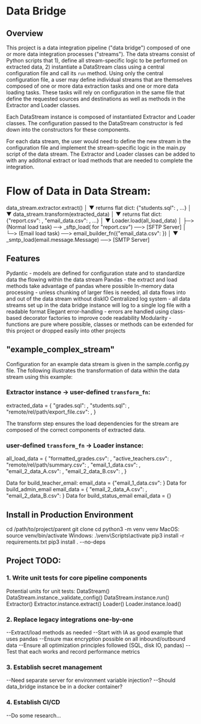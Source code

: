 # Data Bridge

## Overview
This project is a data integration pipeline ("data bridge") composed of one or more data integration processes ("streams"). The data streams consist of Python scripts that 1), define all stream-specific logic to be performed on extracted data, 2) instantiate a DataStream class using a central configuration file and call its `run` method. Using only the central configuration file, a user may define individual streams that are themselves composed of one or more data extraction tasks and one or more data loading tasks. These tasks will rely on configuration in the same file that define the requested sources and destinations as well as methods in the Extractor and Loader classes.

Each DataStream instance is composed of instantiated Extractor and Loader classes. The configuration passed to the DataStream constructor is fed down into the constructors for these components.

For each data stream, the user would need to define the new stream in the configuration file and implement the stream-specific logic in the main.py script of the data stream. The Extractor and Loader classes can be added to with any additonal extract or load methods that are needed to complete the integration.

# Flow of Data in Data Stream:
data_stream.extractor.extract()
                        │
                        ▼
          returns flat dict: {"students.sql": <PipelineData>, ...}
                                            │
                                            ▼
                data_stream.transform(extracted_data)
                                │
                                ▼
                  returns flat dict: {"report.csv": <PipelineData>, "email_data.csv": <PipelineData>, ...}
                                                  │
                                                  ▼
                                Loader.load(all_load_data)
                                        │
                                        ├─> (Normal load task) ─-> _sftp_load(<PipelineData> for "report.csv") ──> [SFTP Server]
                                        │
                                        └─> (Email load task)  ──> email_builder_fn({"email_data.csv": <PipelineData>})
                                                                            │
                                                                            ▼
                                                        _smtp_load(email.message.Message) ──> [SMTP Server]

## Features
Pydantic - models are defined for configuration state and to standardize data the flowing within the data stream
Pandas - the extract and load methods take advantage of pandas where possible
In-memory data processing - unless chunking of larger files is needed, all data flows into and out of the data stream without diskIO
Centralized log system - all data streams set up in the data bridge instance will log to a single log file with a readable format
Elegant error-handling - errors are handled using class-based decorator factories to improve code readability
Modularity - functions are pure where possible, classes or methods can be extended for this project or dropped easily into other projects

## "example_complex_stream"
Configuration for an example data stream is given in the sample.config.py file. The following illustrates the transformation of data within the data stream using this example:

### Extractor instance -> user-defined `transform_fn`:
extracted_data = {
  "grades.sql": <PipelineData object>,
  "students.sql": <PipelineData object>,
  "remote/rel/path/export_file.csv": <PipelineData object>,
}

The transform step ensures the load dependencies for the stream are composed of the correct components of extracted data.

### user-defined `transform_fn` -> Loader instance:
all_load_data = {
  "formatted_grades.csv": <PipelineData object>,
  "active_teachers.csv": <PipelineData object>,
  "remote/rel/path/summary.csv": <PipelineData object>,
  "email_1_data.csv": <PipelineData object>,
  "email_2_data_A.csv": <PipelineData object>,
  "email_2_data_B.csv": <PipelineData object>,
}

Data for build_teacher_email:
    email_data = {"email_1_data.csv": <PipelineData object>}
Data for build_admin_email
    email_data = {
        "email_2_data_A.csv": <PipelineData object>,
        "email_2_data_B.csv": <PipelineData object>
    }
Data for build_status_email
    email_data = {}

## Install in Production Environment
  cd /path/to/project/parent
  git clone <repo URL>
  cd <repo name>
  python3 -m venv venv
    MacOS: source venv/bin/activate
    Windows: .\venv\Scripts\activate
  pip3 install -r requirements.txt
  pip3 install . --no-deps  

## Project TODO:
### 1. Write unit tests for core pipeline components
  Potential units for unit tests:
    DataStream()
    DataStream.instance._validate_config()
    DataStream.instance.run()
    Extractor()
    Extractor.instance.extract()
    Loader()
    Loader.instance.load()

### 2. Replace legacy integrations one-by-one
  --Extract/load methods as needed
  --Start with IA as good example that uses pandas
  --Ensure max encryption possible on all inbound/outbound data
  --Ensure all optimization principles followed (SQL, disk IO, pandas)
  --Test that each works and record performance metrics

### 3. Establish secret management
  --Need separate server for environment variable injection?
  --Should data_bridge instance be in a docker container?

### 4. Establish CI/CD
  --Do some research...